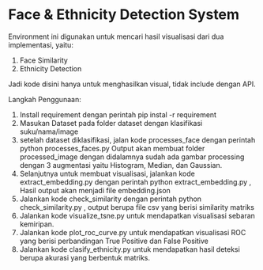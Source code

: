 # Face & Ethnicity Detection System

Environment ini digunakan untuk mencari hasil visualisasi dari dua implementasi, yaitu:
1. Face Similarity
2. Ethnicity Detection

Jadi kode disini hanya untuk menghasilkan visual, tidak include dengan API.

Langkah Penggunaan:
1. Install requirement dengan perintah pip instal -r requirement
2. Masukan Dataset pada folder dataset dengan klasifikasi suku/nama/image
3. setelah dataset diklasifikasi, jalan kode processes_face dengan perintah python processes_faces.py
   Output akan membuat folder processed_image dengan didalamnya sudah ada gambar processing dengan 3 augmentasi yaitu Histogram, Median, dan Gaussian.
4. Selanjutnya untuk membuat visualisasi, jalankan kode extract_embedding.py dengan perintah python
   extract_embedding.py , Hasil output akan menjadi file embedding.json
5. Jalankan kode check_similarity dengan perintah python check_similarity.py , output berupa file csv yang berisi
   similarity matriks
6. Jalankan kode visualize_tsne.py untuk mendapatkan visualisasi sebaran kemiripan.
7. Jalankan kode plot_roc_curve.py untuk mendapatkan visualisasi ROC yang berisi perbandingan True Positive dan
   False Positive
8. Jalankan kode clasify_ethnicity.py untuk mendapatkan hasil deteksi berupa akurasi yang berbentuk matriks.
